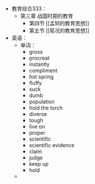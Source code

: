 - 教育综合333：
	- 第三章 战国时期的教育
		- 第四节 [[孟轲的教育思想]]
		- 第五节 [[荀况的教育思想]]
- 英语：
	- 单词：
		- gross
		- procreat
		- instantly
		- compliment
		- hot spring
		- fluffy
		- suck
		- dumb
		- population
		- hold the torch
		- diverse
		- tough
		- live on
		- proper
		- scientific
		- scientific evidence
		- claim
		- judge
		- keep up
		- hold
	-